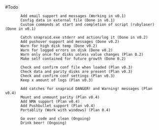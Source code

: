 
#Todo

           Add email support and messages (Working in v0.1)
           Config data in external file (Done in v0.1)
           Custom commands at start and completion of script (rubylaser) (Done in v0.1)

           Catch snapraid.exe stderr and action/log it (Done in v0.2)
           Add pushover support and messages (Done v0.2)
           Warn for high disk temp (Done v0.2)
           Warn for logged errors on disk (Done v0.2)
           Warn only once for disks unless value changes (Plan 0.2)
           Make self contained for future growth (Done 0.2)

           Check and confirm conf file when loaded (Plan v0.3)
           Check data and parity disks are present (Plan v0.3)
           Check and confirm conf settings (Plan v0.3)
           Keep x amount of logs (Plan v0.3)

           Add catches for snapraid DANGER! and Warning! messages (Plan v0.4)
           Mount and unmount parity (Plan v0.4)
           Add NMA support (Plan v0.4)
           Add Pushbullet support (Plan v0.4)
           Portablity (Work with windows) (Plan 0.4)

           Go over code and clean (Ongoing)
           Drink beer! (Ongoing)
